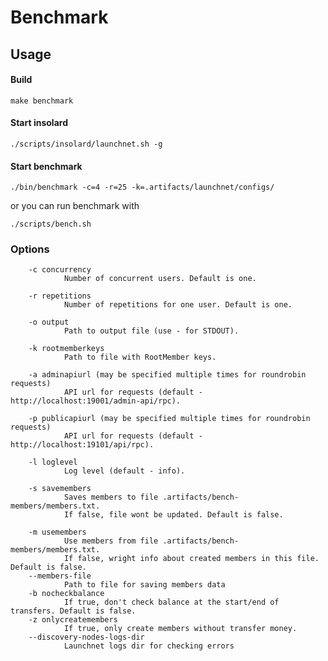 Benchmark
===============

Usage
----------
#### Build

    make benchmark
   
#### Start insolard

    ./scripts/insolard/launchnet.sh -g
   
#### Start benchmark

    ./bin/benchmark -c=4 -r=25 -k=.artifacts/launchnet/configs/

or you can run benchmark with

    ./scripts/bench.sh

### Options

        -c concurrency
                Number of concurrent users. Default is one. 

        -r repetitions
                Number of repetitions for one user. Default is one.

        -o output
                Path to output file (use - for STDOUT).

        -k rootmemberkeys
                Path to file with RootMember keys.

        -a adminapiurl (may be specified multiple times for roundrobin requests)
                API url for requests (default - http://localhost:19001/admin-api/rpc).
                
        -p publicapiurl (may be specified multiple times for roundrobin requests)
                API url for requests (default - http://localhost:19101/api/rpc).

        -l loglevel
                Log level (default - info).

        -s savemembers
                Saves members to file .artifacts/bench-members/members.txt.
                If false, file wont be updated. Default is false.

        -m usemembers
                Use members from file .artifacts/bench-members/members.txt.
                If false, wright info about created members in this file. Default is false. 
        --members-file
                Path to file for saving members data
        -b nocheckbalance
                If true, don't check balance at the start/end of transfers. Default is false. 
        -z onlycreatemembers
                If true, only create members without transfer money. 
        --discovery-nodes-logs-dir
                Launchnet logs dir for checking errors
